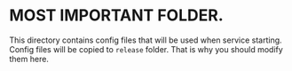 # MOST IMPORTANT FOLDER.

This directory contains config files that will be used when service starting.
Config files will be copied to ```release``` folder. That is why you should modify them here.

